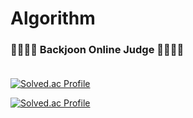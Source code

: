 # Algorithm

### 🌱👩🏻‍💻 Backjoon Online Judge 👩🏻‍💻🌱 </br></br>

[![Solved.ac Profile](http://mazassumnida.wtf/api/mini/generate_badge?boj=lrycro)](https://solved.ac/lrycro) </br>

[![Solved.ac Profile](http://mazassumnida.wtf/api/v2/generate_badge?boj=lrycro)](https://solved.ac/lrycro)
